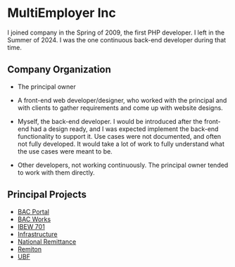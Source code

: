 # MultiEmployer Inc

I joined company in the Spring of 2009, the first PHP developer. I left in the Summer of 2024. I was the one continuous back-end developer during that time.

## Company Organization

- The principal owner

- A front-end web developer/designer, who worked with the principal and with clients to gather requirements and come up with website designs.

- Myself, the back-end developer. I would be introduced after the front-end had a design ready, and I was expected implement the back-end functionality to support it. Use cases were not documented, and often not fully developed. It would take a lot of work to fully understand what the use cases were meant to be.

- Other developers, not working continuously. The principal owner tended to work with them directly.

## Principal Projects

- [BAC Portal](projects/bacportal.md)  
- [BAC Works](projects/bacworks.md)
- [IBEW 701](projects/ibew701.md)
- [Infrastructure](projects/infrastructure.md)
- [National Remittance](projects/natremit.md)
- [Remiton](projects/remiton.md)
- [UBF](projects/ubf.md)
